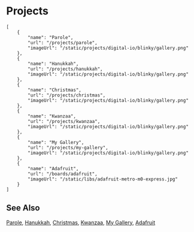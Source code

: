 # Projects
<!-- replace -->
```codecard
[
    {
        "name": "Parole",
        "url": "/projects/parole",
        "imageUrl": "/static/projects/digital-io/blinky/gallery.png"
    },
    {
        "name": "Hanukkah",
        "url": "/projects/hanukkah",
        "imageUrl": "/static/projects/digital-io/blinky/gallery.png"
    },
    {
        "name": "Christmas",
        "url": "/projects/christmas",
        "imageUrl": "/static/projects/digital-io/blinky/gallery.png"
    },
    {
        "name": "Kwanzaa",
        "url": "/projects/kwanzaa",
        "imageUrl": "/static/projects/digital-io/blinky/gallery.png"
    },
    {
        "name": "My Gallery",
        "url": "/projects/my-gallery",
        "imageUrl": "/static/projects/digital-io/blinky/gallery.png"
    },
    {
        "name": "Adafruit",
        "url": "/boards/adafruit",
        "imageUrl": "/static/libs/adafruit-metro-m0-express.jpg"
    }
]
```

## See Also

[Parole](/projects/parole),
[Hanukkah](/projects/hanukkah),
[Christmas](/projects/christmas),
[Kwanzaa](/projects/kwanzaa),
[My Gallery](/projects/my-gallery),
[Adafruit](/boards/adafruit)

